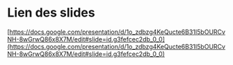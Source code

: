 # Lien des slides

[https://docs.google.com/presentation/d/1o_zdbzg4KeQucte6B31I5bOURCvNH-8wGrwQ86x8X7M/edit#slide=id.g3fefcec2db_0_0](https://docs.google.com/presentation/d/1o_zdbzg4KeQucte6B31I5bOURCvNH-8wGrwQ86x8X7M/edit#slide=id.g3fefcec2db_0_0)
